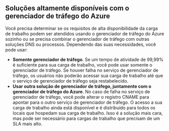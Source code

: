 ## <a name="highly-available-solutions-with-azure-traffic-manager"></a>Soluções altamente disponíveis com o gerenciador de tráfego do Azure
Você precisa determinar se os requisitos de alta disponibilidade da carga de trabalho podem ser atendidos usando o gerenciador de tráfego do Azure sozinho ou se precisa combinar o gerenciador de tráfego com outras soluções DNS ou processos. Dependendo das suas necessidades, você pode usar:

* **Somente gerenciador de tráfego**. Se um tempo de atividade de 99,99% é suficiente para sua carga de trabalho, você pode usar somente o gerenciador de tráfego. Se houver falha no serviço de gerenciador de tráfego, os usuários não poderão acessar sua carga de trabalho até que o serviço de gerenciador de tráfego seja restabelecido.
* **Usar outra solução de gerenciador de tráfego, juntamente com o gerenciador de tráfego do Azure**. No caso de falha no serviço de gerenciador de tráfego, você pode alterar o registro CNAME para apontar para o outro serviço de gerenciador de tráfego. O acesso a sua carga de trabalho ainda está disponível e é distribuído para todos os locais que hospedam sua carga de trabalho. Isso é a solução mais cara, mas pode ser necessário para cargas de trabalho que precisam de um SLA mais alto.



<!--HONumber=Jan17_HO3-->



